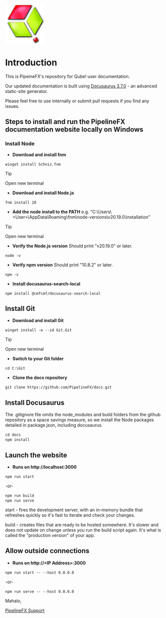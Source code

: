 <p align="left">
  <img src="static/img/QubeLogo.png">
</p>


# Introduction

This is PipeineFX's repository for Qube! user documentation.

Our updated documentation is built using [Docusaurus 3.7.0](https://docusaurus.io/) - an advanced static-site generator.

Please feel free to use internally or submit pull requests if you find any issues.

## Steps to install and run the PipelineFX documentation website locally on Windows

### Install Node

* **Download and install fnm**
```
winget install Schniz.fnm
```

> [!TIP]
> Open new terminal

* **Download and install Node.js**
```
fnm install 20
```

* **Add the node install to the PATH**
e.g. "C:\Users\\\<User\>\AppData\Roaming\fnm\node-versions\v20.19.0\installation"

> [!TIP]
> Open new terminal

* **Verify the Node.js version**
Should print "v20.19.0" or later.
```
node -v
```

* **Verify npm version**
Should print "10.8.2" or later.
```
npm -v
```

* **Install docusaurus-search-local**
```
npm install @cmfcmf/docusaurus-search-local	
```



## Install Git

* **Download and install Git**
```
winget install -e --id Git.Git
```

> [!TIP]
> Open new terminal

* **Switch to your Git folder**
```
cd C:\Git
```

* **Clone the docs repository**
```
git clone https://github.com/PipelineFX/docs.git
```



## Install Docusaurus

The .gitignore file omits the node_modules and build folders from the github repository as a space savings measure, so we install the Node packages detailed in package.json, including docusaurus.
```
cd docs
npm install
```



## Launch the website
* **Runs on http://localhost:3000**
```
npm run start
```
-or-
```
npm run build
npm run serve
```

start - fires the development server, with an in-memory bundle that refreshes
quickly so it's fast to iterate and check your changes.

build - creates files that are ready to be hosted somewhere.
It's slower and does not update on change unless you run the build script
again. It's what is called the "production version" of your app.



## Allow outside connections
* **Runs on http://\<IP Address\>:3000**
```
npm run start -- --host 0.0.0.0
```
-or-
```
npm run serve -- --host 0.0.0.0
```



Mahalo,

[PipelineFX Support](mailto:support@pipelinefx.com?subject=[GitHub]PipelineFX%20Documentation)
